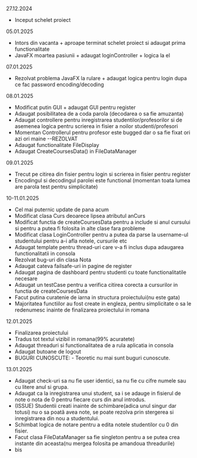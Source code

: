 27.12.2024
*  Inceput schelet proiect

05.01.2025
*  Intors din vacanta + aproape terminat schelet proiect si adaugat prima functionalitate
*  JavaFX moartea pasiunii + adaugat loginController + logica la el

07.01.2025
* Rezolvat problema JavaFX la rulare + adaugat logica pentru login dupa ce fac password encoding/decoding

08.01.2025
* Modificat putin GUI + adaugat GUI pentru register
* Adaugat posibilitatea de a coda parola (decodarea o sa fie amuzanta)
* Adaugat controllere pentru inregistrarea studentilor/profesorilor si de asemenea logica pentru scrierea in fisier a noilor studenti/profesori
* Momentan Controllerul pentru profesor este bugged dar o sa fie fixat ori azi ori maine --REZOLVAT
* Adaugat functionalitate FileDisplay
* Adaugat CreateCoursesData() in FileDataManager

09.01.2025
* Trecut pe citirea din fisier pentru login si scrierea in fisier pentru register
* Encodingul si decodingul parolei este functional (momentan toata lumea are parola test pentru simplicitate)

10-11.01.2025
* Cel mai puternic update de pana acum
* Modificat clasa Curs deoarece lipsea atributul anCurs
* Modificat functia de createCoursesData pentru a include si anul cursului si pentru a putea fi folosita in alte clase fara probleme
* Modificat clasa LoginController pentru a putea da parse la username-ul studentului pentru a-i afla notele, cursurile etc
* Adaugat template pentru thread-uri care v-a fi inclus dupa adaugarea functionalitatii in consola
* Rezolvat bug-uri din clasa Nota
* Adaugat cateva failsafe-uri in pagine de register
* Adaugat pagina de dashboard pentru studenti cu toate functionalitatile necesare
* Adaugat un testCase pentru a verifica citirea corecta a cursurilor in functia de createCoursesData
* Facut putina curatenie de iarna in structura proiectului(nu este gata)
* Majoritatea functiilor au fost create in engleza, pentru simplicitate o sa le redenumesc inainte de finalizarea proiectului in romana

12.01.2025
* Finalizarea proiectului
* Tradus tot textul vizibil in romana(99% acuratete)
* Adaugat threaduri si functionalitatea de a rula aplicatia in consola
* Adaugat butoane de logout
* BUGURI CUNOSCUTE: - Teoretic nu mai sunt buguri cunoscute.

13.01.2025
* Adaugat check-uri sa nu fie user identici, sa nu fie cu cifre numele sau cu litere anul si grupa.
* Adaugat ca la inregistrarea unui student, sa i se adauge in fisierul de note o nota de 0 pentru fiecare curs din anul introdus.
* (ISSUE) Studentii creati inainte de schimbare(adica unul singur dar totusi) nu o sa poată avea note, se poate rezolva prin stergerea si inregistrarea din nou a studentului.
* Schimbat logica de notare pentru a edita notele studentilor cu 0 din fisier.
* Facut clasa FileDataManager sa fie singleton pentru a se putea crea instante din aceasta(nu mergea folosita pe amandoua threadurile)
* bis
